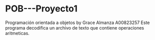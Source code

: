 # POB---Proyecto1
Programación orientada a objetos by Grace Almanza A00823257
Este programa decodifica un archivo de texto que contiene operaciones aritmeticas. 
